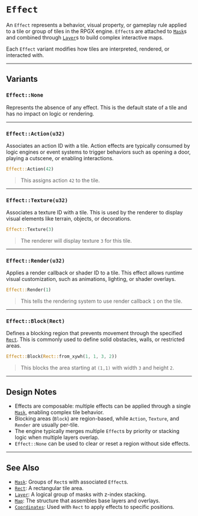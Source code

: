 # `Effect`

An `Effect` represents a behavior, visual property, or gameplay rule applied to a tile or group of tiles in the RPGX engine. `Effect`s are attached to [`Mask`](mask.md)s and combined through [`Layer`](layer.md)s to build complex interactive maps.

Each `Effect` variant modifies how tiles are interpreted, rendered, or interacted with.

---

## Variants

### `Effect::None`

Represents the absence of any effect. This is the default state of a tile and has no impact on logic or rendering.

---

### `Effect::Action(u32)`

Associates an action ID with a tile. Action effects are typically consumed by logic engines or event systems to trigger behaviors such as opening a door, playing a cutscene, or enabling interactions.

```rust
Effect::Action(42)
```

> This assigns action `42` to the tile.

---

### `Effect::Texture(u32)`

Associates a texture ID with a tile. This is used by the renderer to display visual elements like terrain, objects, or decorations.

```rust
Effect::Texture(3)
```

> The renderer will display texture `3` for this tile.

---

### `Effect::Render(u32)`

Applies a render callback or shader ID to a tile. This effect allows runtime visual customization, such as animations, lighting, or shader overlays.

```rust
Effect::Render(1)
```

> This tells the rendering system to use render callback `1` on the tile.

---

### `Effect::Block(Rect)`

Defines a blocking region that prevents movement through the specified [`Rect`](rect.md). This is commonly used to define solid obstacles, walls, or restricted areas.

```rust
Effect::Block(Rect::from_xywh(1, 1, 3, 2))
```

> This blocks the area starting at `(1,1)` with width `3` and height `2`.

---

## Design Notes

- Effects are composable: multiple effects can be applied through a single [`Mask`](mask.md), enabling complex tile behavior.
- Blocking areas (`Block`) are region-based, while `Action`, `Texture`, and `Render` are usually per-tile.
- The engine typically merges multiple `Effect`s by priority or stacking logic when multiple layers overlap.
- `Effect::None` can be used to clear or reset a region without side effects.

---

## See Also

- [`Mask`](mask.md): Groups of `Rect`s with associated `Effect`s.
- [`Rect`](rect.md): A rectangular tile area.
- [`Layer`](layer.md): A logical group of masks with z-index stacking.
- [`Map`](map.md): The structure that assembles base layers and overlays.
- [`Coordinates`](coordinates.md): Used with `Rect` to apply effects to specific positions.
